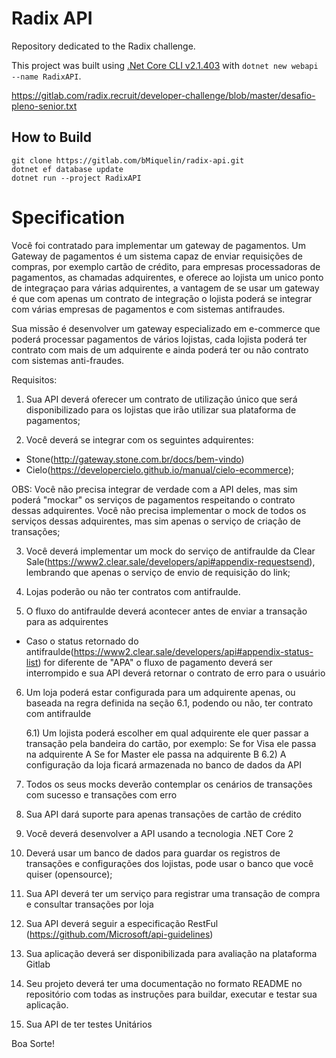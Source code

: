 # Radix API  

Repository dedicated to the Radix challenge. 

This project was built using [.Net Core CLI v2.1.403](https://www.microsoft.com/net/download) with `dotnet new webapi --name RadixAPI`.  

https://gitlab.com/radix.recruit/developer-challenge/blob/master/desafio-pleno-senior.txt


## How to Build  

    git clone https://gitlab.com/bMiquelin/radix-api.git
    dotnet ef database update
    dotnet run --project RadixAPI

# Specification

Você foi contratado para implementar um gateway de pagamentos. Um Gateway de pagamentos é um sistema capaz de enviar requisições de compras, por exemplo cartão de crédito, para empresas processadoras de pagamentos, as chamadas adquirentes, e oferece ao lojista um unico ponto de integraçao para várias adquirentes, a vantagem de se usar um gateway é que com apenas um contrato de integração o lojista poderá se integrar com várias empresas de pagamentos e com sistemas antifraudes.

Sua missão é desenvolver um gateway especializado em e-commerce que poderá processar pagamentos de vários lojistas, cada lojista poderá ter contrato com mais de um adquirente e ainda poderá ter ou não contrato com sistemas anti-fraudes.


Requisitos:
1) Sua API deverá oferecer um contrato de utilização único que será disponibilizado para os lojistas que irão utilizar sua plataforma de pagamentos;

2) Você deverá se integrar com os seguintes adquirentes:
- Stone(http://gateway.stone.com.br/docs/bem-vindo)
- Cielo(https://developercielo.github.io/manual/cielo-ecommerce);

OBS: Você não precisa integrar de verdade com a API deles, mas sim poderá "mockar" os serviços de pagamentos respeitando o contrato dessas adquirentes. Você não precisa implementar o mock de todos os serviços dessas adquirentes, mas sim apenas o serviço de criação de transações;

3) Você deverá implementar um mock do serviço de antifraulde da Clear Sale(https://www2.clear.sale/developers/api#appendix-requestsend), lembrando que apenas o serviço de envio  de requisição do link;

4) Lojas poderão ou não ter contratos com antifraulde.

5) O fluxo do antifraulde deverá acontecer antes de enviar a transação para as adquirentes

 - Caso o status retornado do antifraulde(https://www2.clear.sale/developers/api#appendix-status-list) for diferente de "APA" o fluxo de pagamento deverá ser interrompido e sua API deverá retornar o contrato de erro para o usuário

6) Um loja poderá estar configurada para um adquirente apenas, ou baseada na regra definida na seção 6.1, podendo ou não, ter contrato com antifraulde
	
	6.1) Um lojista poderá escolher em qual adquirente ele quer passar a transação pela bandeira do cartão, por exemplo:
		Se for Visa ele passa na adquirente A
		Se for Master ele passa na adquirente B
	6.2) A configuração da loja ficará armazenada no banco de dados da API


7) Todos os seus mocks deverão contemplar os cenários de transações com sucesso e transações com erro

8) Sua API dará suporte para apenas transações de cartão de crédito

9) Você deverá desenvolver a API usando a tecnologia .NET Core 2

10) Deverá usar um banco de dados para guardar os registros de transações e configurações dos lojistas, pode usar o banco que você quiser (opensource);

11) Sua API deverá ter um serviço para registrar uma transação de compra e consultar transações por loja

12) Sua API deverá seguir a especificação RestFul (https://github.com/Microsoft/api-guidelines)

13) Sua aplicação deverá ser disponibilizada para avaliação na plataforma Gitlab

14) Seu projeto deverá ter uma documentação no formato README no repositório com todas as instruções para buildar, executar e testar sua aplicação.

15) Sua API de ter testes Unitários 

Boa Sorte!